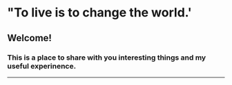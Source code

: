 # "To live is to change the world.'

## Welcome!
### This is a place to share with you interesting things and my useful experinence.
---
